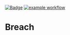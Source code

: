 [![Badge](https://img.shields.io/badge/version-v2.2%E2%80%90nana-blue.svg)](https://github.com/hitesh-temp-account/Breach/blob/main/gradle.properties#L27)
[![example workflow](https://github.com/hitesh-temp-account/Breach/actions/workflows/main.yml/badge.svg)](https://github.com/hitesh-temp-account/Breach/actions/workflows/main.yml)

# Breach

